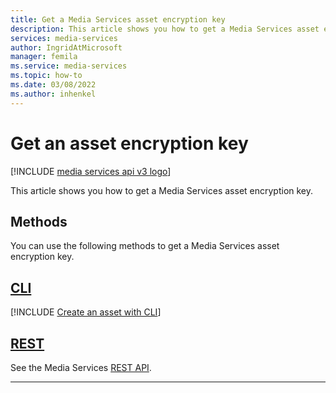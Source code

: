 ```yaml
---
title: Get a Media Services asset encryption key
description: This article shows you how to get a Media Services asset encryption key.
services: media-services
author: IngridAtMicrosoft
manager: femila 
ms.service: media-services
ms.topic: how-to
ms.date: 03/08/2022
ms.author: inhenkel
---
```


# Get an asset encryption key

[!INCLUDE [media services api v3 logo](./includes/v3-hr.md)]

This article shows you how to get a Media Services asset encryption key.

## Methods

You can use the following methods to get a Media Services asset encryption key.

## [CLI](#tab/cli/)

[!INCLUDE [Create an asset with CLI](./includes/task-get-asset-encryption-key-cli.md)]

## [REST](#tab/rest/)

See the Media Services [REST API](/rest/api/media/assets/get-encryption-key).

---
